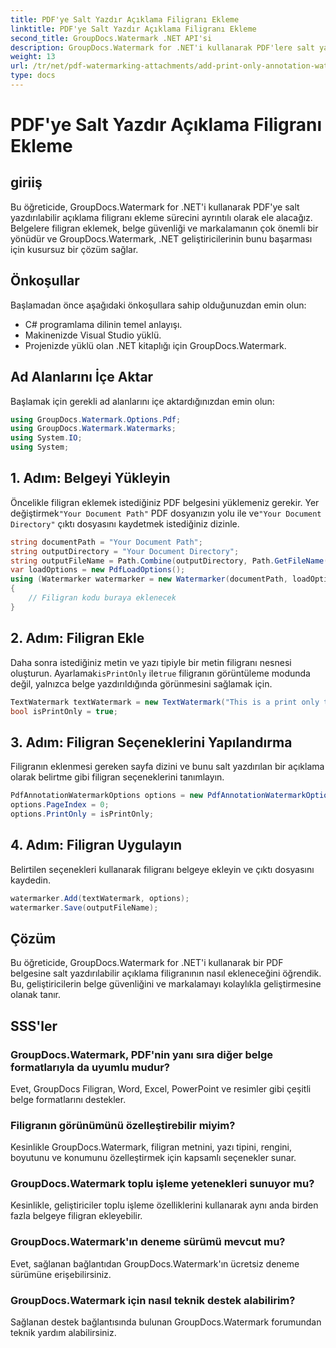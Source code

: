 ```yaml
---
title: PDF'ye Salt Yazdır Açıklama Filigranı Ekleme
linktitle: PDF'ye Salt Yazdır Açıklama Filigranı Ekleme
second_title: GroupDocs.Watermark .NET API'si
description: GroupDocs.Watermark for .NET'i kullanarak PDF'lere salt yazdırılabilir açıklama filigranlarını nasıl ekleyeceğinizi öğrenin. Belge güvenliğini ve markalamayı zahmetsizce geliştirin.
weight: 13
url: /tr/net/pdf-watermarking-attachments/add-print-only-annotation-watermark-pdf/
type: docs
---
```

# PDF'ye Salt Yazdır Açıklama Filigranı Ekleme

## giriiş
Bu öğreticide, GroupDocs.Watermark for .NET'i kullanarak PDF'ye salt yazdırılabilir açıklama filigranı ekleme sürecini ayrıntılı olarak ele alacağız. Belgelere filigran eklemek, belge güvenliği ve markalamanın çok önemli bir yönüdür ve GroupDocs.Watermark, .NET geliştiricilerinin bunu başarması için kusursuz bir çözüm sağlar.
## Önkoşullar
Başlamadan önce aşağıdaki önkoşullara sahip olduğunuzdan emin olun:
- C# programlama dilinin temel anlayışı.
- Makinenizde Visual Studio yüklü.
- Projenizde yüklü olan .NET kitaplığı için GroupDocs.Watermark.

## Ad Alanlarını İçe Aktar
Başlamak için gerekli ad alanlarını içe aktardığınızdan emin olun:
```csharp
using GroupDocs.Watermark.Options.Pdf;
using GroupDocs.Watermark.Watermarks;
using System.IO;
using System;
```
## 1. Adım: Belgeyi Yükleyin
 Öncelikle filigran eklemek istediğiniz PDF belgesini yüklemeniz gerekir. Yer değiştirmek`"Your Document Path"` PDF dosyanızın yolu ile ve`"Your Document Directory"` çıktı dosyasını kaydetmek istediğiniz dizinle.
```csharp
string documentPath = "Your Document Path";
string outputDirectory = "Your Document Directory";
string outputFileName = Path.Combine(outputDirectory, Path.GetFileName(documentPath));
var loadOptions = new PdfLoadOptions();
using (Watermarker watermarker = new Watermarker(documentPath, loadOptions))
{
    // Filigran kodu buraya eklenecek
}
```
## 2. Adım: Filigran Ekle
Daha sonra istediğiniz metin ve yazı tipiyle bir metin filigranı nesnesi oluşturun. Ayarlamak`isPrintOnly` ile`true` filigranın görüntüleme modunda değil, yalnızca belge yazdırıldığında görünmesini sağlamak için.
```csharp
TextWatermark textWatermark = new TextWatermark("This is a print only test watermark. It won't appear in view mode.", new Font("Arial", 8));
bool isPrintOnly = true;
```
## 3. Adım: Filigran Seçeneklerini Yapılandırma
Filigranın eklenmesi gereken sayfa dizini ve bunu salt yazdırılan bir açıklama olarak belirtme gibi filigran seçeneklerini tanımlayın.
```csharp
PdfAnnotationWatermarkOptions options = new PdfAnnotationWatermarkOptions();
options.PageIndex = 0;
options.PrintOnly = isPrintOnly;
```
## 4. Adım: Filigran Uygulayın
Belirtilen seçenekleri kullanarak filigranı belgeye ekleyin ve çıktı dosyasını kaydedin.
```csharp
watermarker.Add(textWatermark, options);
watermarker.Save(outputFileName);
```

## Çözüm
Bu öğreticide, GroupDocs.Watermark for .NET'i kullanarak bir PDF belgesine salt yazdırılabilir açıklama filigranının nasıl ekleneceğini öğrendik. Bu, geliştiricilerin belge güvenliğini ve markalamayı kolaylıkla geliştirmesine olanak tanır.
## SSS'ler
### GroupDocs.Watermark, PDF'nin yanı sıra diğer belge formatlarıyla da uyumlu mudur?
Evet, GroupDocs Filigran, Word, Excel, PowerPoint ve resimler gibi çeşitli belge formatlarını destekler.
### Filigranın görünümünü özelleştirebilir miyim?
Kesinlikle GroupDocs.Watermark, filigran metnini, yazı tipini, rengini, boyutunu ve konumunu özelleştirmek için kapsamlı seçenekler sunar.
### GroupDocs.Watermark toplu işleme yetenekleri sunuyor mu?
Kesinlikle, geliştiriciler toplu işleme özelliklerini kullanarak aynı anda birden fazla belgeye filigran ekleyebilir.
### GroupDocs.Watermark'ın deneme sürümü mevcut mu?
Evet, sağlanan bağlantıdan GroupDocs.Watermark'ın ücretsiz deneme sürümüne erişebilirsiniz.
### GroupDocs.Watermark için nasıl teknik destek alabilirim?
Sağlanan destek bağlantısında bulunan GroupDocs.Watermark forumundan teknik yardım alabilirsiniz.